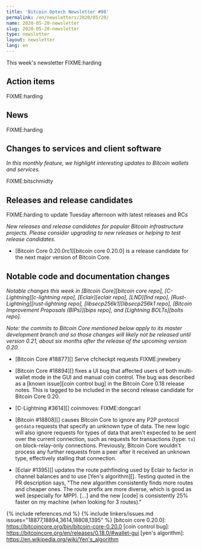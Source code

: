 ```yaml
---
title: 'Bitcoin Optech Newsletter #98'
permalink: /en/newsletters/2020/05/20/
name: 2020-05-20-newsletter
slug: 2020-05-20-newsletter
type: newsletter
layout: newsletter
lang: en
---
```

This week's newsletter FIXME:harding

## Action items

FIXME:harding

## News

FIXME:harding

## Changes to services and client software

*In this monthly feature, we highlight interesting updates to Bitcoin
wallets and services.*

FIXME:bitschmidty

## Releases and release candidates

FIXME:harding to update Tuesday afternoon with latest releases and RCs

*New releases and release candidates for popular Bitcoin infrastructure
projects.  Please consider upgrading to new releases or helping to test
release candidates.*

- [Bitcoin Core 0.20.0rc1][bitcoin core 0.20.0] is a release candidate
  for the next major version of Bitcoin Core.

## Notable code and documentation changes

*Notable changes this week in [Bitcoin Core][bitcoin core repo],
[C-Lightning][c-lightning repo], [Eclair][eclair repo], [LND][lnd repo],
[Rust-Lightning][rust-lightning repo], [libsecp256k1][libsecp256k1 repo],
[Bitcoin Improvement Proposals (BIPs)][bips repo], and [Lightning
BOLTs][bolts repo].*

*Note: the commits to Bitcoin Core mentioned below apply to its master
development branch and so those changes will likely not be released
until version 0.21, about six months after the release of the upcoming
version 0.20.*

- [Bitcoin Core #18877][] Serve cfcheckpt requests FIXME:jnewbery

- [Bitcoin Core #18894][] fixes a UI bug that affected users of both
  multi-wallet mode in the GUI and manual coin control.  The bug was
  described as a [known issue][coin control bug] in the Bitcoin Core
  0.18 release notes.  This is tagged to be included in the second
  release candidate for Bitcoin Core 0.20.

- [C-Lightning #3614][] coinmoves: FIXME:dongcarl

- [Bitcoin #18808][] causes Bitcoin Core to ignore any P2P protocol
  `getdata` requests that specify an unknown type of data.  The new
  logic will also ignore requests for types of data that aren't expected
  to be sent over the current connection, such as requests for
  transactions (type: `tx`) on block-relay-only connections.
  Previously, Bitcoin Core wouldn't process any further requests from
  a peer after it received an unknown type, effectively stalling that
  connection.

- [Eclair #1395][] updates the route pathfinding used by Eclair to
  factor in channel balances and to use [Yen's algorithm][].  Testing
  quoted in the PR description says, "The new algorithm consistently
  finds more routes and cheaper ones. The route prefix are more diverse,
  which is good as well (especially for MPP).  [...] and the new [code]
  is consistently 25% faster on my machine (when looking for 3 routes)."

{% include references.md %}
{% include linkers/issues.md issues="18877,18894,3614,18808,1395" %}
[bitcoin core 0.20.0]: https://bitcoincore.org/bin/bitcoin-core-0.20.0
[coin control bug]: https://bitcoincore.org/en/releases/0.18.0/#wallet-gui
[yen's algorithm]: https://en.wikipedia.org/wiki/Yen's_algorithm
